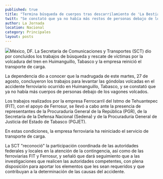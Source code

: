 ```yaml
---
published: true
title: "Termina búsqueda de cuerpos tras descarrilamiento de 'La Bestia'"
twitt: "Se constató que ya no había más restos de personas debajo de los vagones volcados, informó. Se reinició ya el servicio de transporte de carga"
author: La Jornada
location: Nacional
category: Principales
layout: posts
---
```


![](http://i.imgur.com/xGXG4Hvm.jpg)México, DF. La Secretaría de Comunicaciones y Transportes (SCT) dio por concluidos los trabajos de búsqueda y rescate de víctimas por la volcadura del tren en Huimanguillo, Tabasco y la empresa reinició el transporte de carga.

La dependencia dio a conocer que la madrugada de este martes, 27 de agosto, concluyeron los trabajos para levantar las góndolas volcadas en el accidente ferroviario ocurrido en Huimanguillo, Tabasco, y se constató que ya no había más cuerpos de personas debajo de los vagones volcados.

Los trabajos realizados por la empresa Ferrocarril del Istmo de Tehuantepec (FIT), con el apoyo de Ferrosur, se llevó a cabo ante la presencia de representantes de la Procuraduría General de la República (PGR), de la Secretaría de la Defensa Nacional (Sedena) y de la Procuraduría General de Justicia del Estado de Tabasco (PGJET).

En estas condiciones, la empresa ferroviaria ha reiniciado el servicio de transporte de carga.

La SCT "reconoció" la participación coordinada de las autoridades federales y locales en la atención de la contingencia, así como de las ferroviarias FIT y Ferrosur, y señaló que dará seguimiento que a las investigaciones que realicen las autoridades competentes, con plena disposición para aportar los elementos que les sean requeridos y que contribuyan a la determinación de las causas del accidente.
